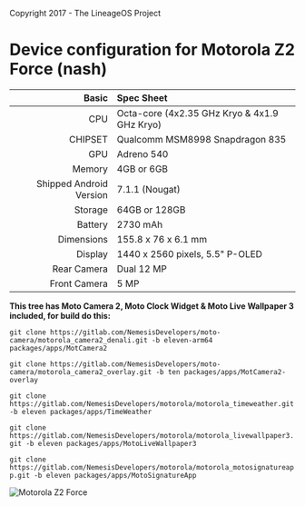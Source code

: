 Copyright 2017 - The LineageOS Project

Device configuration for Motorola Z2 Force (nash)
=====================================

Basic   | Spec Sheet
-------:|:-------------------------
CPU     | Octa-core (4x2.35 GHz Kryo & 4x1.9 GHz Kryo)
CHIPSET | Qualcomm MSM8998 Snapdragon 835
GPU     | Adreno 540
Memory  | 4GB or 6GB
Shipped Android Version | 7.1.1 (Nougat)
Storage | 64GB or 128GB
Battery | 2730 mAh
Dimensions | 155.8 x 76 x 6.1 mm
Display | 1440 x 2560 pixels, 5.5" P-OLED
Rear Camera  | Dual 12 MP
Front Camera | 5 MP

**This tree has Moto Camera 2, Moto Clock Widget  & Moto Live Wallpaper 3 included, for build do this:**

`git clone https://gitlab.com/NemesisDevelopers/moto-camera/motorola_camera2_denali.git -b eleven-arm64 packages/apps/MotCamera2`

`git clone https://gitlab.com/NemesisDevelopers/moto-camera/motorola_camera2_overlay.git -b ten packages/apps/MotCamera2-overlay`

`git clone https://gitlab.com/NemesisDevelopers/motorola/motorola_timeweather.git -b eleven packages/apps/TimeWeather`

`git clone https://gitlab.com/NemesisDevelopers/motorola/motorola_livewallpaper3.git -b eleven packages/apps/MotoLiveWallpaper3`

`git clone https://gitlab.com/NemesisDevelopers/motorola/motorola_motosignatureapp.git -b eleven packages/apps/MotoSignatureApp`

![Motorola Z2 Force](https://cdn2.gsmarena.com/vv/bigpic/motorola-moto-z2-force-.jpg "Motorola Z2 Force")
